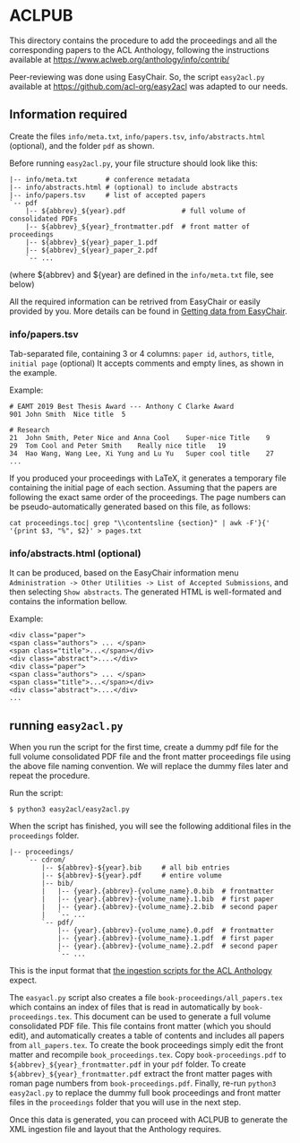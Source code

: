 # ACLPUB

This directory contains the procedure to add the proceedings and all the corresponding papers to the ACL Anthology, following the instructions available at https://www.aclweb.org/anthology/info/contrib/

Peer-reviewing was done using EasyChair. So, the script `easy2acl.py` available at https://github.com/acl-org/easy2acl was adapted to our needs.

## Information required

Create the files `info/meta.txt`, `info/papers.tsv`, `info/abstracts.html` (optional), and the folder `pdf` as shown. 

Before running `easy2acl.py`, your file structure should look like this:

    |-- info/meta.txt       # conference metadata
    |-- info/abstracts.html # (optional) to include abstracts
    |-- info/papers.tsv     # list of accepted papers
    `-- pdf
        |-- ${abbrev}_${year}.pdf              # full volume of consolidated PDFs
        |-- ${abbrev}_${year}_frontmatter.pdf  # front matter of proceedings
        |-- ${abbrev}_${year}_paper_1.pdf
        |-- ${abbrev}_${year}_paper_2.pdf
        `-- ...

(where ${abbrev} and ${year} are defined in the `info/meta.txt` file, see below)

All the required information can be retrived from EasyChair or easily provided by you. More details can be found in [Getting data from EasyChair](https://github.com/acl-org/easy2acl/#getting-data-from-easychair).

### info/papers.tsv

Tab-separated file, containing 3 or 4 columns: `paper id`, `authors`, `title`, `initial page` (optional)
It accepts comments and empty lines, as shown in the example.

Example:

    # EAMT 2019 Best Thesis Award --- Anthony C Clarke Award			
    901 John Smith	Nice title	5

    # Research		
    21	John Smith, Peter Nice and Anna Cool	Super-nice Title 	9
    29	Tom Cool and Peter Smith	Really nice title	19
    34	Hao Wang, Wang Lee, Xi Yung and Lu Yu	Super cool title    27
    ...
 
If you produced your proceedings with LaTeX, it generates a temporary file containing the initial page of each section. Assuming that the papers are following the exact same order of the proceedings. The page numbers can be pseudo-automatically generated based on this file, as follows:

    cat proceedings.toc| grep "\\contentsline {section}" | awk -F'}{' '{print $3, "%", $2}' > pages.txt
 
 
### info/abstracts.html (optional)

It can be produced, based on the EasyChair information menu `Administration -> Other Utilities -> List of Accepted Submissions`, and then selecting `Show abstracts`. The generated HTML is well-formated and contains the information bellow.

Example:

    <div class="paper">
    <span class="authors"> ... </span>
    <span class="title">...</span></div>
    <div class="abstract">....</div>
    <div class="paper">
    <span class="authors"> ... </span>
    <span class="title">...</span></div>
    <div class="abstract">....</div>
    ...
    
## running `easy2acl.py`

When you run the script for the first time, create a dummy pdf file for the full volume consolidated PDF file and the front matter proceedings file using the above file naming convention.
We will replace the dummy files later and repeat the procedure.

Run the script:

    $ python3 easy2acl/easy2acl.py

When the script has finished, you will see the following additional files in the `proceedings` folder.

    |-- proceedings/
        `-- cdrom/
            |-- ${abbrev}-${year}.bib     # all bib entries
            |-- ${abbrev}-${year}.pdf     # entire volume
            |-- bib/
            |   |-- {year}.{abbrev}-{volume_name}.0.bib  # frontmatter
            |   |-- {year}.{abbrev}-{volume_name}.1.bib  # first paper
            |   |-- {year}.{abbrev}-{volume_name}.2.bib  # second paper
            |   `-- ...
            `-- pdf/
                |-- {year}.{abbrev}-{volume_name}.0.pdf  # frontmatter
                |-- {year}.{abbrev}-{volume_name}.1.pdf  # first paper
                |-- {year}.{abbrev}-{volume_name}.2.pdf  # second paper
                `-- ...

This is the input format that [the ingestion scripts for the ACL Anthology](https://github.com/acl-org/ACLPUB) expect.

The `easyacl.py` script also creates a file `book-proceedings/all_papers.tex` which contains an index of files that is read in automatically by `book-proceedings.tex`.
This document can be used to generate a full volume consolidated PDF file.
This file contains front matter (which you should edit), and automatically creates a table of contents and includes all papers from `all_papers.tex`.
To create the book proceedings simply edit the front matter and recompile `book_proceedings.tex`.
Copy `book-proceedings.pdf` to `${abbrev}_${year}_frontmatter.pdf` in your `pdf` folder.
To create `${abbrev}_${year}_frontmatter.pdf` extract the front matter pages with roman page numbers from `book-proceedings.pdf`.
Finally, re-run `python3 easy2acl.py` to replace the dummy full book proceedings and front matter files in the `proceedings` folder that you will use in the next step.

Once this data is generated, you can proceed with ACLPUB to generate the XML ingestion file and layout that the Anthology requires.

